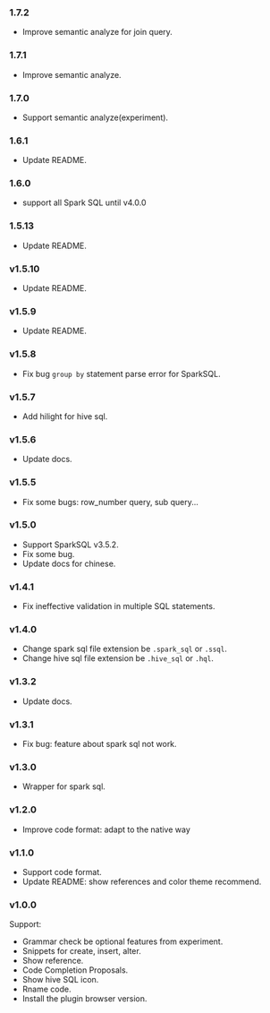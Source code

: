 ### 1.7.2

- Improve semantic analyze for join query.

### 1.7.1

- Improve semantic analyze.

### 1.7.0

- Support semantic analyze(experiment).

### 1.6.1

- Update README.

### 1.6.0

- support all Spark SQL until v4.0.0

### 1.5.13

- Update README.

### v1.5.10

- Update README.

### v1.5.9

- Update README.

### v1.5.8

- Fix bug `group by` statement parse error for SparkSQL.

### v1.5.7

- Add hilight for hive sql.

### v1.5.6

- Update docs.

### v1.5.5

- Fix some bugs: row_number query, sub query...

### v1.5.0

- Support SparkSQL v3.5.2.
- Fix some bug.
- Update docs for chinese.

### v1.4.1

- Fix ineffective validation in multiple SQL statements.
  
### v1.4.0

- Change spark sql file extension be `.spark_sql` or `.ssql`.
- Change hive sql file extension be `.hive_sql` or `.hql`.
  
### v1.3.2

- Update docs.
  
### v1.3.1

- Fix bug: feature about spark sql not work.
  
### v1.3.0

- Wrapper for spark sql.
  
### v1.2.0

- Improve code format: adapt to the native way
  
### v1.1.0

- Support code format.
- Update README: show references and color theme recommend.
  
### v1.0.0

Support:

- Grammar check be optional features from experiment.
- Snippets for create, insert, alter.
- Show reference.
- Code Completion Proposals.
- Show hive SQL icon.
- Rname code.
- Install the plugin browser version.